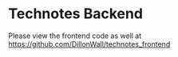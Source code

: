 # Technotes Backend
Please view the frontend code as well at https://github.com/DillonWall/technotes_frontend
